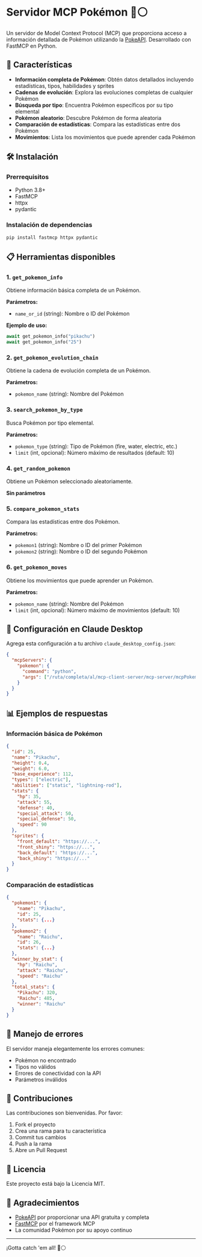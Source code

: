 # Servidor MCP Pokémon 🔴⚪

Un servidor de Model Context Protocol (MCP) que proporciona acceso a información detallada de Pokémon utilizando la [PokeAPI](https://pokeapi.co/). Desarrollado con FastMCP en Python.

## 🚀 Características

- **Información completa de Pokémon**: Obtén datos detallados incluyendo estadísticas, tipos, habilidades y sprites
- **Cadenas de evolución**: Explora las evoluciones completas de cualquier Pokémon
- **Búsqueda por tipo**: Encuentra Pokémon específicos por su tipo elemental
- **Pokémon aleatorio**: Descubre Pokémon de forma aleatoria
- **Comparación de estadísticas**: Compara las estadísticas entre dos Pokémon
- **Movimientos**: Lista los movimientos que puede aprender cada Pokémon

## 🛠️ Instalación

### Prerrequisitos

- Python 3.8+
- FastMCP
- httpx
- pydantic

### Instalación de dependencias

```bash
pip install fastmcp httpx pydantic
```

## 📋 Herramientas disponibles

### 1. `get_pokemon_info`
Obtiene información básica completa de un Pokémon.

**Parámetros:**
- `name_or_id` (string): Nombre o ID del Pokémon

**Ejemplo de uso:**
```python
await get_pokemon_info("pikachu")
await get_pokemon_info("25")
```

### 2. `get_pokemon_evolution_chain`
Obtiene la cadena de evolución completa de un Pokémon.

**Parámetros:**
- `pokemon_name` (string): Nombre del Pokémon

### 3. `search_pokemon_by_type`
Busca Pokémon por tipo elemental.

**Parámetros:**
- `pokemon_type` (string): Tipo de Pokémon (fire, water, electric, etc.)
- `limit` (int, opcional): Número máximo de resultados (default: 10)

### 4. `get_random_pokemon`
Obtiene un Pokémon seleccionado aleatoriamente.

**Sin parámetros**

### 5. `compare_pokemon_stats`
Compara las estadísticas entre dos Pokémon.

**Parámetros:**
- `pokemon1` (string): Nombre o ID del primer Pokémon
- `pokemon2` (string): Nombre o ID del segundo Pokémon

### 6. `get_pokemon_moves`
Obtiene los movimientos que puede aprender un Pokémon.

**Parámetros:**
- `pokemon_name` (string): Nombre del Pokémon
- `limit` (int, opcional): Número máximo de movimientos (default: 10)

## 🔧 Configuración en Claude Desktop

Agrega esta configuración a tu archivo `claude_desktop_config.json`:

```json
{
  "mcpServers": {
    "pokemon": {
      "command": "python",
      "args": ["/ruta/completa/al/mcp-client-server/mcp-server/mcpPokemon/index.py"]
    }
  }
}
```

## 📊 Ejemplos de respuestas

### Información básica de Pokémon
```json
{
  "id": 25,
  "name": "Pikachu",
  "height": 0.4,
  "weight": 6.0,
  "base_experience": 112,
  "types": ["electric"],
  "abilities": ["static", "lightning-rod"],
  "stats": {
    "hp": 35,
    "attack": 55,
    "defense": 40,
    "special_attack": 50,
    "special_defense": 50,
    "speed": 90
  },
  "sprites": {
    "front_default": "https://...",
    "front_shiny": "https://...",
    "back_default": "https://...",
    "back_shiny": "https://..."
  }
}
```

### Comparación de estadísticas
```json
{
  "pokemon1": {
    "name": "Pikachu",
    "id": 25,
    "stats": {...}
  },
  "pokemon2": {
    "name": "Raichu",
    "id": 26,
    "stats": {...}
  },
  "winner_by_stat": {
    "hp": "Raichu",
    "attack": "Raichu",
    "speed": "Raichu"
  },
  "total_stats": {
    "Pikachu": 320,
    "Raichu": 485,
    "winner": "Raichu"
  }
}
```

## 🐛 Manejo de errores

El servidor maneja elegantemente los errores comunes:
- Pokémon no encontrado
- Tipos no válidos
- Errores de conectividad con la API
- Parámetros inválidos

## 🤝 Contribuciones

Las contribuciones son bienvenidas. Por favor:

1. Fork el proyecto
2. Crea una rama para tu característica
3. Commit tus cambios
4. Push a la rama
5. Abre un Pull Request

## 📝 Licencia

Este proyecto está bajo la Licencia MIT.

## 🙏 Agradecimientos

- [PokeAPI](https://pokeapi.co/) por proporcionar una API gratuita y completa
- [FastMCP](https://github.com/fastmcp/fastmcp) por el framework MCP
- La comunidad Pokémon por su apoyo continuo

---

¡Gotta catch 'em all! 🔴⚪
